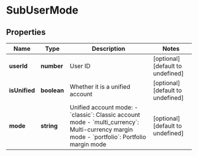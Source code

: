 # SubUserMode

## Properties

Name | Type | Description | Notes
------------ | ------------- | ------------- | -------------
**userId** | **number** | User ID | [optional] [default to undefined]
**isUnified** | **boolean** | Whether it is a unified account | [optional] [default to undefined]
**mode** | **string** | Unified account mode: - &#x60;classic&#x60;: Classic account mode - &#x60;multi_currency&#x60;: Multi-currency margin mode - &#x60;portfolio&#x60;: Portfolio margin mode | [optional] [default to undefined]

